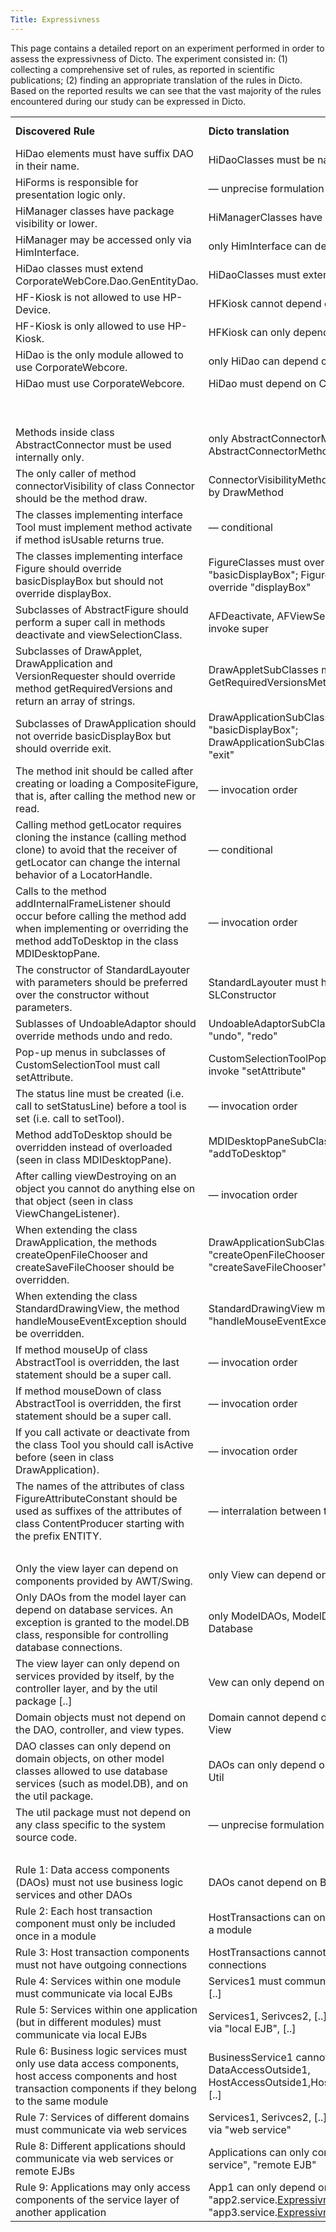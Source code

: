 ```yaml
---
Title: Expressivness
---
```


This page contains a detailed report on an experiment performed in order to assess the expressivness of Dicto. The experiment consisted in: (1) collecting a comprehensive set of rules, as reported in scientific publications; (2) finding an appropriate translation of the rules in Dicto. Based on the reported results we can see that the vast majority of the rules encountered during our study can be expressed in Dicto. 



| | | | |
|---|---|---|---|
| **Discovered Rule**	|	**Dicto translation**	|	**supported by Dicto?**	|
|	HiDao elements must have suffix DAO in their name.	|	HiDaoClasses must be named "\*DAO"	|	yes	|
|	HiForms is responsible for presentation logic only.	|	&mdash; unprecise formulation	|	yes	|
|	HiManager classes have package visibility or lower.	|	HiManagerClasses have  visibility \"" / "private"	|	yes	|
|	HiManager may be accessed only via HimInterface.	|	only HimInterface can depend on HiManager 	|	yes	|
|	HiDao classes must extend CorporateWebCore.Dao.GenEntityDao.	|	HiDaoClasses must extend GenEntityDao	|	yes	|
|	HF-Kiosk is not allowed to use HP-Device.	|	HFKiosk cannot depend on HPDevice	|	yes	|
|	HF-Kiosk is only allowed to use HP-Kiosk.	|	HFKiosk can only depend on HPKiosk	|	yes	|
|	HiDao is the only module allowed to use CorporateWebcore.	|	only HiDao can depend on CorporateWebcore	|	yes	|
|	HiDao must use CorporateWebcore.	|	HiDao must depend on CorporateWebcore	|	yes	|
|		|		|	yes	|
|		|		|	yes	|
|	Methods inside class AbstractConnector must be used internally only.	|	only AbstractConnectorMethods can invoke AbstractConnectorMethods	|	yes	|
|	The only caller of method connectorVisibility of class Connector should be the method draw.	|	ConnectorVisibilityMethod can only be invoked by DrawMethod	|	yes	|
|	The classes implementing interface Tool must implement method activate if method isUsable returns true.	|	&mdash; conditional	|	no	|
|	The classes implementing interface Figure should override basicDisplayBox but should not override displayBox.	|	FigureClasses must override "basicDisplayBox"; FigureClasses cannot override "displayBox"	|	yes	|
|	Subclasses of AbstractFigure should perform a super call in methods deactivate and viewSelectionClass.	|	AFDeactivate, AFViewSelectionClass  must invoke super	|	yes	|
|	Subclasses of DrawApplet, DrawApplication and VersionRequester should override method getRequiredVersions and return an array of strings.	|	DrawAppletSubClasses must override GetRequiredVersionsMethod	|	yes	|
|	Subclasses of DrawApplication should not override basicDisplayBox but should override exit.	|	DrawApplicationSubClasses cannot override "basicDisplayBox"; DrawApplicationSubClasses must override "exit" 	|	yes	|
|	The method init should be called after creating or loading a CompositeFigure, that is, after calling the method new or read.	|	&mdash; invocation order	|	no	|
|	Calling method getLocator requires cloning the instance (calling method clone) to avoid that the receiver of getLocator can change the internal behavior of a LocatorHandle.	|	&mdash; conditional	|	no	|
|	Calls to the method addInternalFrameListener should occur before calling the method add when implementing or overriding the method addToDesktop in the class MDIDesktopPane.	|	&mdash; invocation order	|	no	|
|	The constructor of StandardLayouter with parameters should be preferred over the constructor without parameters.	|	StandardLayouter must have method SLConstructor	|	yes	|
|	Sublasses of UndoableAdaptor should override methods undo and redo.	|	UndoableAdaptorSubClasses  must override "undo", "redo"	|	yes	|
|	Pop-up menus in subclasses of CustomSelectionTool must call setAttribute.	|	CustomSelectionToolPopupMethods must invoke "setAttribute"	|	yes	|
|	The status line must be created (i.e. call to setStatusLine) before a tool is set (i.e. call to setTool).	|	&mdash; invocation order	|	no	|
|	Method addToDesktop should be overridden instead of overloaded (seen in class MDIDesktopPane).	|	MDIDesktopPaneSubClasses must override "addToDesktop"	|	yes	|
|	After calling viewDestroying on an object you cannot do anything else on that object (seen in class ViewChangeListener).	|	&mdash; invocation order	|	no	|
|	When extending the class DrawApplication, the methods createOpenFileChooser and createSaveFileChooser should be overridden.	|	DrawApplicationSubClasses must override "createOpenFileChooser", "createSaveFileChooser"	|	yes	|
|	When extending the class StandardDrawingView, the method handleMouseEventException should be overridden.	|	StandardDrawingView must override "handleMouseEventException"	|	yes	|
|	If method mouseUp of class AbstractTool is overridden, the last statement should be a super call.	|	&mdash; invocation order	|	no	|
|	If method mouseDown of class AbstractTool is overridden, the first statement should be a super call.	|	&mdash; invocation order	|	no	|
|	If you call activate or deactivate from the class Tool you should call isActive before (seen in class DrawApplication).	|	&mdash; invocation order	|	no	|
|	The names of the attributes of class FigureAttributeConstant should be used as suffixes of the attributes of class ContentProducer starting with the prefix ENTITY.	|	&mdash; interralation between two groups of entities	|	no	|
|		|		|	yes	|
|	Only the view layer can depend on components provided by AWT/Swing. 	|	only View can depend on Swing, AWT	|	yes	|
|	Only DAOs from the model layer can depend on database services. An exception is granted to the model.DB class, responsible for controlling database connections. 	|	only ModelDAOs, ModelDB can depend on Database	|	yes	|
|	The view layer can only depend on services provided by itself, by the controller layer, and by the util package [..]	|	Vew can only depend on View, Controller, Util	|	yes	|
|	Domain objects must not depend on the DAO, controller, and view types. 	|	Domain cannot depend on DAO, Controller, View	|	yes	|
|	DAO classes can only depend on domain objects, on other model classes allowed to use database services (such as model.DB), and on the util package. 	|	DAOs can only depend on Domain, ModelDB, Util 	|	yes	|
|	The util package must not depend on any class specific to the system source code. 	|	&mdash; unprecise formulation	|	yes	|
|		|		|	yes	|
|	Rule 1: Data access components (DAOs) must not use business logic services and other DAOs 	|	DAOs canot depend on Business, DAOs	|	yes	|
|	Rule 2: Each host transaction component must only be included once in a module 	|	HostTransactions can only be included once in a module 	|	yes	|
|	Rule 3: Host transaction components must not have outgoing connections 	|	HostTransactions cannot have outgoing connections 	|	yes	|
|	Rule 4: Services within one module must communicate via local EJBs 	|	Services1 must communicate via "local EJB"; [..]	|	yes	|
|	Rule 5: Services within one application (but in different modules) must communicate via local EJBs 	|	Services1, Serivces2, [..] must communicate via "local EJB", [..]	|	yes	|
|	Rule 6: Business logic services must only use data access components, host access components and host transaction components if they belong to the same module 	|	BusinessService1 cannot depend on DataAccessOutside1, HostAccessOutside1,HostTransactionOutside1; [..]	|	yes	|
|	Rule 7: Services of different domains must communicate via web services 	|	 Services1, Serivces2, [..] must communicate via "web service"	|	yes	|
|	Rule 8: Different applications should communicate via web services or remote EJBs 	|	 Applications can only communicate via "web service", "remote EJB"	|	yes	|
|	Rule 9: Applications may only access components of the service layer of another application 	|	 App1 can only depend on "app2.service.[Expressivness](%base_url%/research/arch-constr/eval/Expressivness)",  "app3.service.[Expressivness](%base_url%/research/arch-constr/eval/Expressivness)", [..]	|	yes	|
